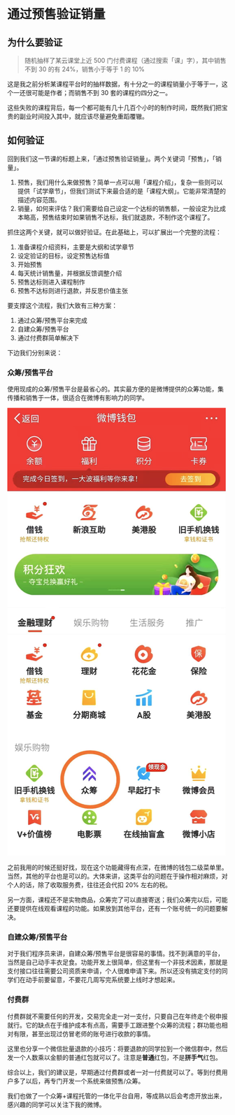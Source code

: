 # 通过预售验证销量

## 为什么要验证

> 随机抽样了某云课堂上近 500 门付费课程（通过搜索「课」字），其中销售不到 30 的有 24%，销售小于等于 1 的 10%

这是我之前分析某课程平台时的抽样数据，有十分之一的课程销量小于等于一，这个一还很可能是作者；而销售不到 30 套的课程约四分之一。

这些失败的课程背后，每一个都可能有几十几百个小时的制作时间，既然我们把宝贵的副业时间投入其中，就应该尽量避免重蹈覆辙。

## 如何验证

回到我们这一节课的标题上来，「通过预售验证销量」。两个关键词「预售」，「销量」。

1. 预售，我们用什么来做预售？简单一点可以用「课程介绍」，复杂一些则可以提供「试学章节」，但我们测试下来最合适的是「课程大纲」。它能非常清楚的描述内容范围。
1. 销量，如何来评估？我们需要给自己设定一个达标的销售额，一般设定为比成本略高，预售结束时如果销售不达标，我们就退款，不制作这个课程了。

抓住这两个关键，就可以做好验证。在此基础上，可以扩展出一个完整的流程：

1. 准备课程介绍资料，主要是大纲和试学章节
1. 设定验证的目标，设定预售达标值
1. 开始预售
1. 每天统计销售量，并根据反馈调整介绍
1. 预售达标则进入课程制作
1. 预售不达标则进行退款，并反思价值主张

要支撑这个流程，我们大致有三种方案：

1. 通过众筹/预售平台来完成
1. 自建众筹/预售平台
1. 通过付费群简单解决下

下边我们分别来说：

### 众筹/预售平台

使用现成的众筹/预售平台是最省心的。其实最方便的是微博提供的众筹功能，集传播和销售于一体，很适合在微博有影响力的同学。

![picture 49](images/2cd075474f662e50368b031e3b849b15684716429c31fd09f7979f3c804eef9b.png)  

之前我用的时候还挺好找，现在这个功能藏得有点深，在微博的钱包二级菜单里。当然，其他的平台也是可以的。大体来讲，这类平台的问题在于操作相对麻烦，对个人的话，除了收取服务费，往往还会代扣 20% 左右的税。

另一方面，课程还不是实物商品，众筹完了可以直接寄送；我们众筹完以后，可能还要提供在线观看课程的功能。如果放到其他平台，还有一个账号统一的问题要解决。

### 自建众筹/预售平台

对于我们程序员来讲，自建众筹/预售平台是很容易的事情。找不到满意的平台，当然是自己动手丰衣足食。功能开发上很简单，但这里有一个非技术因素，那就是支付接口往往需要公司资质来申请，个人很难申请下来。所以还没有搞定支付的同学们在动手前要留意，不要花几周写完系统要上线时才想起来。

### 付费群

付费群就不需要任何的开发，交易完全走一对一支付，只要自己在年终走个税申报就行。它的缺点在于维护成本有点高，需要手工跟进整个众筹的流程；群功能也相对有限，甚至出现过仿冒老师的账号进行收款的事情。

这里也分享一个微信批量退款的小技巧：将要退款的同学拉到一个微信群中，然后发一个人数乘以金额的普通红包就可以了。注意是**普通**红包，不是**拼手气**红包。

综合以上，我们的建议是，早期通过付费群或者一对一付费就可以了。等到付费用户多了以后，再专门开发一个系统来做预售/众筹。

我们也做了一个众筹+课程托管的一体化平台自用，等成熟以后会考虑开放出来，感兴趣的同学可以关注下我的微博。

